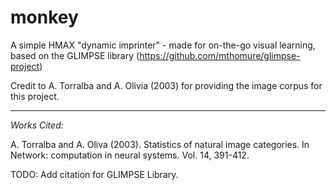 monkey
======

A simple HMAX "dynamic imprinter" - made for on-the-go visual learning, based on the GLIMPSE library (https://github.com/mthomure/glimpse-project)

Credit to A. Torralba and A. Olivia (2003) for providing the image corpus for this project.

* * *

*Works Cited:*

A. Torralba and A. Oliva (2003). Statistics of natural image categories. In Network: computation in neural systems. Vol. 14, 391-412.

TODO: Add citation for GLIMPSE Library.
